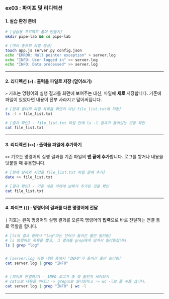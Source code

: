 ### ex03 : 파이프 및 리디렉션

#### 1\. 실습 환경 준비

```bash
# [실습용 프로젝트 폴더 만들기]
mkdir pipe-lab && cd pipe-lab

# [여러 종류의 파일 생성]
touch app.js server.py config.json
echo "ERROR: Null pointer exception" > server.log
echo "INFO: User logged in" >> server.log
echo "INFO: Data processed" >> server.log
```

-----

#### 2\. 리디렉션 (`>`) : 출력을 파일로 저장 (덮어쓰기)

`>` 기호는 명령어의 실행 결과를 화면에 보여주는 대신, 파일에 **새로** 저장합니다. 기존에 파일이 있었다면 내용이 전부 사라지고 덮어써집니다.

```bash
# [현재 폴더의 파일 목록을 화면이 아닌 file_list.txt에 저장]
ls -l > file_list.txt

# [결과 확인] - file_list.txt 파일 안에 ls -l 결과가 들어있는 것을 확인
cat file_list.txt
```

-----

#### 3\. 리디렉션 (`>>`) : 출력을 파일에 추가하기

`>>` 기호는 명령어의 실행 결과를 기존 파일의 **맨 끝에 추가**합니다. 로그를 쌓거나 내용을 덧붙일 때 유용합니다.

```bash
# [현재 날짜와 시간을 file_list.txt 파일 끝에 추가]
date >> file_list.txt

# [결과 확인] - 기존 내용 아래에 날짜가 추가된 것을 확인
cat file_list.txt
```

-----

#### 4\. 파이프 (`|`) : 명령어의 결과를 다른 명령어에 전달

`|` 기호는 왼쪽 명령어의 실행 결과를 오른쪽 명령어의 **입력**으로 바로 전달하는 연결 통로 역할을 합니다.

```bash
# [ls의 결과 중에서 "log"라는 단어가 들어간 줄만 필터링]
# ls 명령어로 목록을 뽑고, 그 결과를 grep에게 넘겨서 필터링합니다.
ls | grep "log"


# [server.log 파일 내용 중에서 "INFO"가 들어간 줄만 필터링]
cat server.log | grep "INFO"


# [파이프 연결하기] - INFO 로그가 총 몇 줄인지 세어보기
# cat으로 내용을 꺼내고 -> grep으로 필터링하고 -> wc -l로 줄 수를 셉니다.
cat server.log | grep "INFO" | wc -l
```

-----

